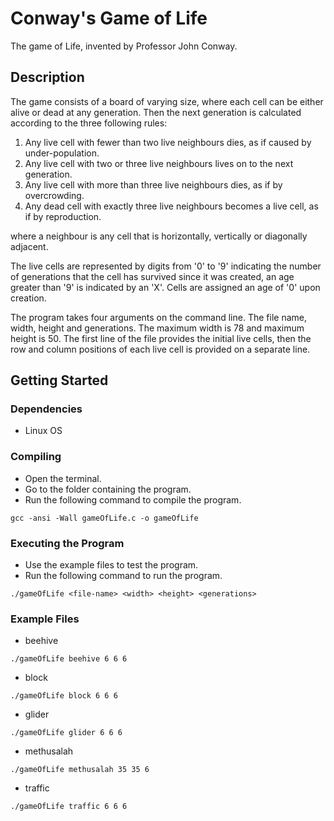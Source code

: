 # Conway's Game of Life

The game of Life, invented by Professor John Conway.

## Description

The game consists of a board of varying size, where each cell can be either alive or dead at any generation.
Then the next generation is calculated according to the three following rules:
  1. Any live cell with fewer than two live neighbours dies, as if caused by under-population.
  2. Any live cell with two or three live neighbours lives on to the next generation.
  3. Any live cell with more than three live neighbours dies, as if by overcrowding.
  4. Any dead cell with exactly three live neighbours becomes a live cell, as if by reproduction.

where a neighbour is any cell that is horizontally, vertically or diagonally adjacent.

The live cells are represented by digits from '0' to '9' indicating the number of generations that the cell has survived since it was created, an age greater than '9' is indicated by an 'X'. Cells are assigned an age of '0' upon creation.

The program takes four arguments on the command line. The file name, width, height and generations. The maximum width is 78 and maximum height is 50. The first line of the file provides the initial live cells, then the row and column positions of each live cell is provided on a separate line.

## Getting Started

### Dependencies

* Linux OS

### Compiling

* Open the terminal.
* Go to the folder containing the program.
* Run the following command to compile the program.
```
gcc -ansi -Wall gameOfLife.c -o gameOfLife
```

### Executing the Program

* Use the example files to test the program.
* Run the following command to run the program.
```
./gameOfLife <file-name> <width> <height> <generations>
```

### Example Files

* beehive
```
./gameOfLife beehive 6 6 6
```
* block
```
./gameOfLife block 6 6 6
```
* glider
```
./gameOfLife glider 6 6 6
```
* methusalah
```
./gameOfLife methusalah 35 35 6
```
* traffic
```
./gameOfLife traffic 6 6 6
```
  
  
